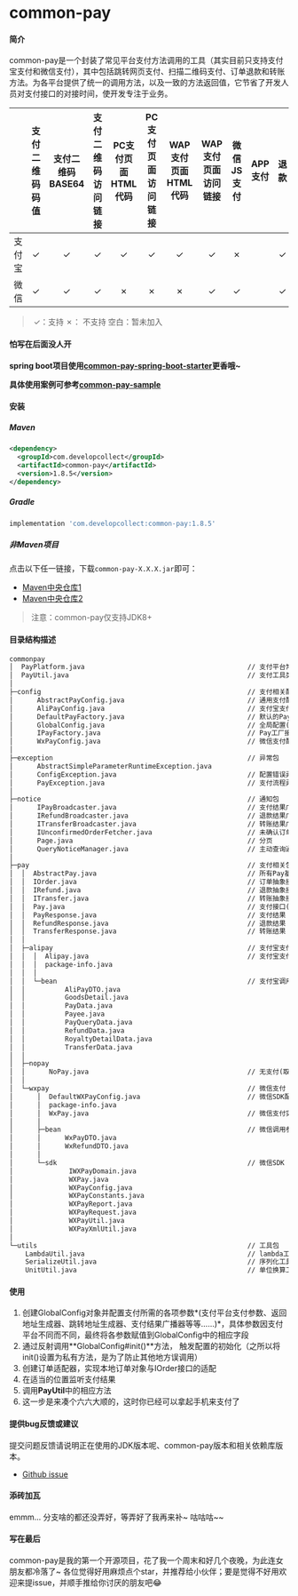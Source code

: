 # common-pay

#### 简介

​        common-pay是一个封装了常见平台支付方法调用的工具（其实目前只支持支付宝支付和微信支付），其中包括跳转网页支付、扫描二维码支付、订单退款和转账方法。为各平台提供了统一的调用方法，以及一致的方法返回值，它节省了开发人员对支付接口的对接时间，使开发专注于业务。

|        | 支付二维码码值 | 支付二维码BASE64 | 支付二维码访问链接 | PC支付页面HTML代码 | PC支付页面访问链接 | WAP支付页面HTML代码 | WAP支付页面访问链接 | 微信JS支付 | APP支付 | 退款 | 转账 |
| :----: | :------------: | :--------------: | :----------------: | :----------------: | :----------------: | :-----------------: | :-----------------: | :--------: | :-----: | :--: | :--: |
| 支付宝 |       ✓        |        ✓         |         ✓          |         ✓          |         ✓          |          ✓          |          ✓          |     ✗      |         |  ✓   |  ✓   |
|  微信  |       ✓        |        ✓         |         ✓          |         ✗          |         ✗          |          ✗          |          ✓          |     ✓      |         |  ✓   |  ✓   |

> ​      ✓：支持     ✗： 不支持     空白：暂未加入

#### 怕写在后面没人开

**spring boot项目使用[common-pay-spring-boot-starter](https://github.com/developcollect/common-pay-spring-boot-starter)更香哦~**

**具体使用案例可参考[common-pay-sample](https://github.com/developcollect/common-pay-sample)**

#### 安装

##### Maven

```xml
<dependency>
  <groupId>com.developcollect</groupId>
  <artifactId>common-pay</artifactId>
  <version>1.8.5</version>
</dependency>
```

##### Gradle

```groovy
implementation 'com.developcollect:common-pay:1.8.5'
```

##### 非Maven项目

点击以下任一链接，下载`common-pay-X.X.X.jar`即可：

* [Maven中央仓库1](https://repo1.maven.org/maven2/com/developcollect/common-pay/1.8.5/)
* [Maven中央仓库2](https://repo2.maven.org/maven2/com/developcollect/common-pay/1.8.5/)

> 注意：common-pay仅支持JDK8+

#### 目录结构描述

```txt
commonpay
│  PayPlatform.java                                         // 支付平台常量
│  PayUtil.java                                             // 支付工具类(重点)
│  
├─config                                                    // 支付相关配置包
│      AbstractPayConfig.java                               // 通用支付配置
│      AliPayConfig.java                                    // 支付宝支付配置
│      DefaultPayFactory.java                               // 默认的Pay工厂
│      GlobalConfig.java                                    // 全局配置(重点)
│      IPayFactory.java                                     // Pay工厂接口
│      WxPayConfig.java                                     // 微信支付配置
│      
├─exception                                                 // 异常包
│      AbstractSimpleParameterRuntimeException.java         
│      ConfigException.java                                 // 配置错误异常
│      PayException.java                                    // 支付流程异常
│      
├─notice                                                    // 通知包
│      IPayBroadcaster.java                                 // 支付结果广播器接口
│      IRefundBroadcaster.java                              // 退款结果广播器接口
│      ITransferBroadcaster.java                            // 转账结果广播器接口
│      IUnconfirmedOrderFetcher.java                        // 未确认订单提取器接口
│      Page.java                                            // 分页
│      QueryNoticeManager.java                              // 主动查询通知管理器
│      
├─pay                                                       // 支付相关包
│  │  AbstractPay.java                                      // 所有Pay基类
│  │  IOrder.java                                           // 订单抽象接口
│  │  IRefund.java                                          // 退款抽象接口
│  │  ITransfer.java                                        // 转账抽象接口
│  │  Pay.java                                              // 支付接口(重点)
│  │  PayResponse.java                                      // 支付结果
│  │  RefundResponse.java                                   // 退款结果
│  │  TransferResponse.java                                 // 转账结果
│  │  
│  ├─alipay                                                 // 支付宝支付
│  │  │  Alipay.java                                        // 支付宝支付实现
│  │  │  package-info.java                                  
│  │  │  
│  │  └─bean                                                // 支付宝调用参数实体
│  │          AliPayDTO.java
│  │          GoodsDetail.java
│  │          PayData.java
│  │          Payee.java
│  │          PayQueryData.java
│  │          RefundData.java
│  │          RoyaltyDetailData.java
│  │          TransferData.java
│  │          
│  ├─nopay
│  │      NoPay.java                                        // 无支付(取代null的“空对象”)
│  │      
│  └─wxpay                                                  // 微信支付
│      │  DefaultWXPayConfig.java                           // 微信SDK配置默认实现
│      │  package-info.java
│      │  WxPay.java                                        // 微信支付实现
│      │  
│      ├─bean                                               // 微信调用参数实体
│      │      WxPayDTO.java
│      │      WxRefundDTO.java
│      │      
│      └─sdk                                                // 微信SDK
│              IWXPayDomain.java
│              WXPay.java
│              WXPayConfig.java
│              WXPayConstants.java
│              WXPayReport.java
│              WXPayRequest.java
│              WXPayUtil.java
│              WXPayXmlUtil.java
│              
└─utils                                                     // 工具包
    LambdaUtil.java                                         // lambda工具
    SerializeUtil.java                                      // 序列化工具
    UnitUtil.java                                           // 单位换算工具
```

#### 使用

1. 创建GlobalConfig对象并配置支付所需的各项参数*(支付平台支付参数、返回地址生成器、跳转地址生成器、支付结果广播器等等......)*，具体参数因支付平台不同而不同，最终将各参数赋值到GlobalConfig中的相应字段
2. 通过反射调用**GlobalConfig#init()**方法， 触发配置的初始化（之所以将init()设置为私有方法，是为了防止其他地方误调用）
3. 创建订单适配器，实现本地订单对象与IOrder接口的适配
4. 在适当的位置监听支付结果
5. 调用**PayUtil**中的相应方法
6. 这一步是来凑个六六大顺的，这时你已经可以拿起手机来支付了

#### 提供bug反馈或建议

提交问题反馈请说明正在使用的JDK版本呢、common-pay版本和相关依赖库版本。

* [Github issue](https://github.com/developcollect/common-pay-sample/issues)

#### 添砖加瓦

emmm... 分支啥的都还没弄好，等弄好了我再来补~ 咕咕咕~~

#### 写在最后

common-pay是我的第一个开源项目，花了我一个周末和好几个夜晚，为此连女朋友都冷落了~ 各位觉得好用麻烦点个star，并推荐给小伙伴；要是觉得不好用欢迎来提issue，并顺手推给你讨厌的朋友吧😂